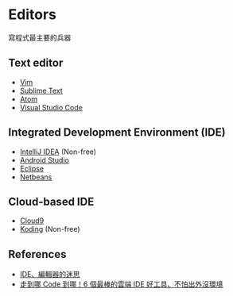 Editors
=======

寫程式最主要的兵器

Text editor
-----------

* [Vim](vim.md)
* [Sublime Text](https://www.sublimetext.com/)
* [Atom](atom.md)
* [Visual Studio Code](https://www.visualstudio.com/products/code-vs)

Integrated Development Environment (IDE)
----------------------------------------

* [IntelliJ IDEA](https://www.jetbrains.com/idea/) (Non-free)
* [Android Studio](ide/android-studio/README.md)
* [Eclipse](https://eclipse.org)
* [Netbeans](https://netbeans.org/)

Cloud-based IDE
-------------

* [Cloud9](https://c9.io/)
* [Koding](https://koding.com) (Non-free)

References
----------

* [IDE、編輯器的迷思](http://www.ithome.com.tw/voice/99376)
* [走到哪 Code 到哪！6 個最棒的雲端 IDE 好工具、不怕出外沒環境](http://www.inside.com.tw/2014/12/09/best-online-ides-let-you-code-anywhere)
